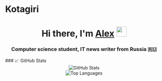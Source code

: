 # Kotagiri
<h1 align="center">Hi there, I'm <a href="https://github.com/Alex-Roz7134" target="_blank">Alex</a> 
<img src="https://github.com/blackcater/blackcater/raw/main/images/Hi.gif" height="32"/></h1>
<h3 align="center">Computer science student, IT news writer from Russia 🇷🇺</h3>
### 📈 GitHub Stats
<div align="center">
  <img src="https://github-readme-stats.vercel.app/api?username=Alex-Roz7134&show_icons=true&theme=radical" alt="GitHub Stats">
  <br>
  <img src="https://github-readme-stats.vercel.app/api/top-langs/?username=Alex-Roz7134&layout=compact&theme=radical" alt="Top Languages">
</div>
